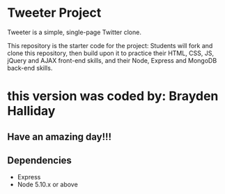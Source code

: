 # Tweeter Project

Tweeter is a simple, single-page Twitter clone.

This repository is the starter code for the project: Students will fork and clone this repository, then build upon it to practice their HTML, CSS, JS, jQuery and AJAX front-end skills, and their Node, Express and MongoDB back-end skills.

# this version was coded by: Brayden Halliday 
## Have an amazing day!!!
## Dependencies

- Express
- Node 5.10.x or above
